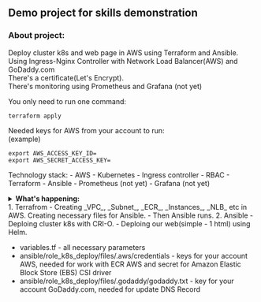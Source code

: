 ## **Demo project for skills demonstration**

### About project: 
Deploy cluster k8s and web page in AWS using Terraform and Ansible.<br /> 
Using Ingress-Nginx Controller with Network Load Balancer(AWS) and GoDaddy.com<br />
There's a certificate(Let's Encrypt).<br />
There's monitoring using Prometheus and Grafana (not yet)<br />

You only need to run one command: 
```
terraform apply 
```
Needed keys for AWS from your account to run:<br />
(example)
```
export AWS_ACCESS_KEY_ID=
export AWS_SECRET_ACCESS_KEY=
```

Technology stack:
    - AWS
    - Kubernetes
        - Ingress controller
        - RBAC
    - Terraform
    - Ansible
    - Prometheus (not yet)
    - Grafana (not yet)

<details><summary><b>
What's happening:
</b></summary>...</details>
1. Terrafrom
    - Creating _VPC_, _Subnet_, _ECR_, _Instances_, _NLB_ etc in AWS. Creating necessary files for Ansible. 
    - Then Ansible runs.
2. Ansible
    - Deploing cluster k8s with CRI-O.
    - Deploing our web(simple - 1 html) using Helm.


- variables.tf - all necessary parameters
- ansible/role_k8s_deploy/files/.aws/credentials - keys for your account AWS, needed for work with ECR AWS and secret for Amazon Elastic Block Store (EBS) CSI driver
- ansible/role_k8s_deploy/files/.godaddy/godaddy.txt - key for your account GoDaddy.com, needed for update DNS Record
